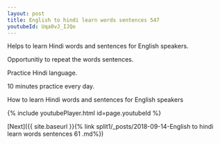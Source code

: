 ```yaml
---
layout: post
title: English to hindi learn words sentences 547 
youtubeId: Uqa0vJ_IJQo
---
```

 
 
Helps to learn Hindi words and sentences for English speakers.

Opportunitiy to repeat the words sentences. 

Practice Hindi language. 
 
10 minutes practice every day. 
 
How to learn Hindi words and sentences for English speakers 
 
{% include youtubePlayer.html id=page.youtubeId %}
 
 
[Next]({{ site.baseurl }}{% link  split1/_posts/2018-09-14-English to hindi learn words sentences 61 .md%})
 
